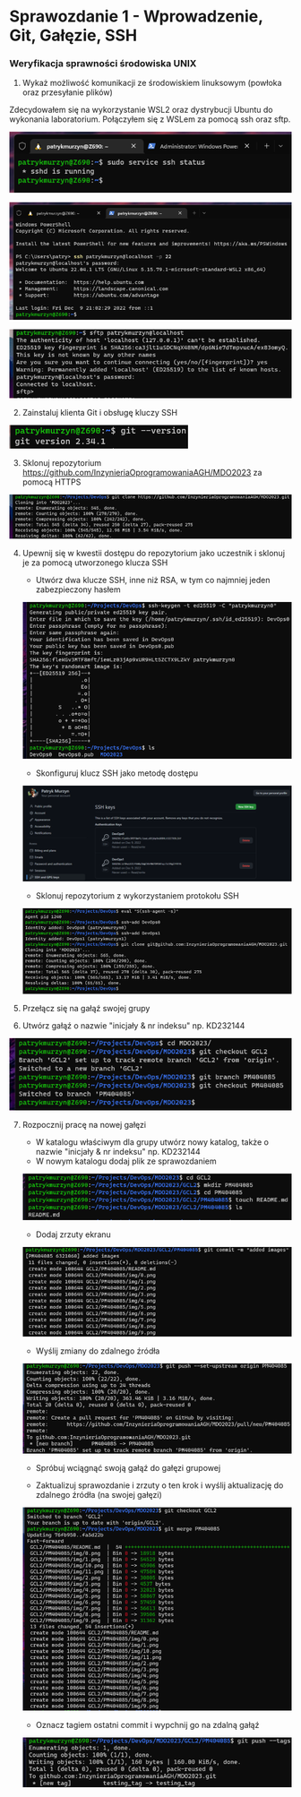 # Sprawozdanie 1 - Wprowadzenie, Git, Gałęzie, SSH

### Weryfikacja sprawności środowiska UNIX

1) Wykaż możliwość komunikacji ze środowiskiem linuksowym (powłoka oraz przesyłanie plików)

Zdecydowałem się na wykorzystanie WSL2 oraz dystrybucji Ubuntu do wykonania laboratorium. Połączyłem się z WSLem za pomocą ssh oraz sftp.

![](./img/0.png)

![](./img/1.png)

![](./img/2.png)

2) Zainstaluj klienta Git i obsługę kluczy SSH

![](./img/3.png)

3) Sklonuj repozytorium https://github.com/InzynieriaOprogramowaniaAGH/MDO2023 za pomocą HTTPS

![](./img/4.png)

4) Upewnij się w kwestii dostępu do repozytorium jako uczestnik i sklonuj je za pomocą utworzonego klucza SSH

    * Utwórz dwa klucze SSH, inne niż RSA, w tym co najmniej jeden zabezpieczony hasłem
	
	![](./img/5.png)
	
    * Skonfiguruj klucz SSH jako metodę dostępu
	
	![](./img/6.png)
	
    * Sklonuj repozytorium z wykorzystaniem protokołu SSH
	
	![](./img/7.png)
    
5) Przełącz się na gałąź swojej grupy
6) Utwórz gałąź o nazwie "inicjały & nr indeksu" np. KD232144

![](./img/8.png)

7) Rozpocznij pracę na nowej gałęzi
    * W katalogu właściwym dla grupy utwórz nowy katalog, także o nazwie "inicjały & nr indeksu" np. KD232144
    * W nowym katalogu dodaj plik ze sprawozdaniem
	
	![](./img/9.png)
	
    * Dodaj zrzuty ekranu
	
	![](./img/10.png)
	
    * Wyślij zmiany do zdalnego źródła
	
	![](./img/11.png)
	
	* Spróbuj wciągnąć swoją gałąź do gałęzi grupowej
	
	* Zaktualizuj sprawozdanie i zrzuty o ten krok i wyślij aktualizację do zdalnego źródła (na swojej gałęzi)

	![](./img/12.png)
	
	* Oznacz tagiem ostatni commit i wypchnij go na zdalną gałąź
	
	![](./img/13.png)